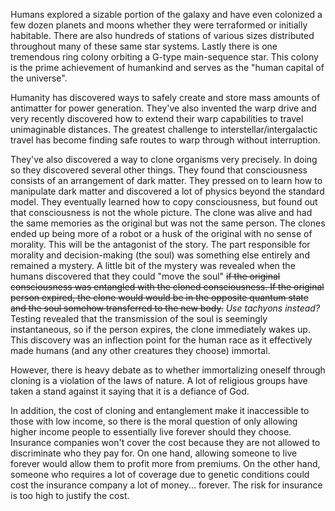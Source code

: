 Humans explored a sizable portion of the galaxy and have even colonized a few dozen planets and moons whether they were terraformed or initially habitable. There are also hundreds of stations of various sizes distributed throughout many of these same star systems. Lastly there is one tremendous ring colony orbiting a G-type main-sequence star. This colony is the prime achievement of humankind and serves as the "human capital of the universe".

Humanity has discovered ways to safely create and store mass amounts of antimatter for power generation. They've also invented the warp drive and very recently discovered how to extend their warp capabilities to travel unimaginable distances. The greatest challenge to interstellar/intergalactic travel has become finding safe routes to warp through without interruption.

They've also discovered a way to clone organisms very precisely. In doing so they discovered several other things. They found that consciousness consists of an arrangement of dark matter. They pressed on to learn how to manipulate dark matter and discovered a lot of physics beyond the standard model. They eventually learned how to copy consciousness, but found out that consciousness is not the whole picture. The clone was alive and had the same memories as the original but was not the same person. The clones ended up being more of a robot or a husk of the original with no sense of morality. This will be the antagonist of the story. The part responsible for morality and decision-making (the soul) was something else entirely and remained a mystery. A little bit of the mystery was revealed when the humans discovered that they could "move the soul" ~~if the original consciousness was entangled with the cloned consciousness. If the original person expired, the clone would would be in the opposite quantum state and the soul somehow transferred to the new body.~~ *Use tachyons instead?* Testing revealed that the transmission of the soul is seemingly instantaneous, so if the person expires, the clone immediately wakes up. This discovery was an inflection point for the human race as it effectively made humans (and any other creatures they choose) immortal.

However, there is heavy debate as to whether immortalizing oneself through cloning is a violation of the laws of nature. A lot of religious groups have taken a stand against it saying that it is a defiance of God.

In addition, the cost of cloning and entanglement make it inaccessible to those with low income, so there is the moral question of only allowing higher income people to essentially live forever should they choose. Insurance companies won't cover the cost because they are not allowed to discriminate who they pay for. On one hand, allowing someone to live forever would allow them to profit more from premiums. On the other hand, someone who requires a lot of coverage due to genetic conditions could cost the insurance company a lot of money... forever. The risk for insurance is too high to justify the cost.
